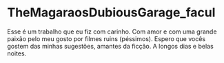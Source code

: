 # TheMagaraosDubiousGarage_facul
Esse é um trabalho que eu fiz com carinho. Com amor e com uma grande paixão pelo meu gosto por filmes ruins (péssimos). Espero que vocês gostem das minhas sugestões, amantes da ficção. A longos dias e belas noites.  
